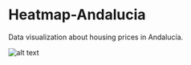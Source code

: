 # Heatmap-Andalucia
Data visualization about housing prices in Andalucía.

![alt text](https://github.com/manuasir/Heatmap-Andalucia/tree/master/public/images/p1.png "Heatmap sample")
